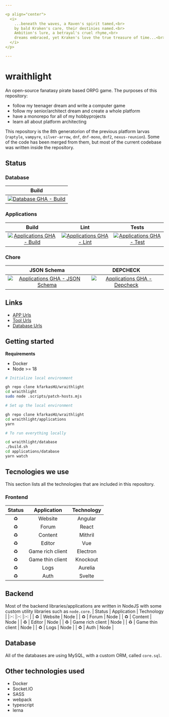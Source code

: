 ```yaml
---

<p align="center">
  <i>
    ...beneath the waves, a Raven's spirit tamed,<br>
    by bald Kraken's care, their destinies named.<br>
    Ambition's lure, a betrayal's cruel rhyme,<br>
    dreams embraced, yet Kraken's love the true treasure of time...<br>
  </i>
</p>

---
```



# wraithlight
An open-source fanatasy pirate based ORPG game. The purposes of this repository:
* follow my teenager dream and write a computer game
* follow my senior/architect dream and create a whole platform
* have a monorepo for all of my hobbyprojects
* learn all about platform architecting

This repository is the 8th generatorion of the previous platform larvas (`raptyle`, `vampyre`, `silver-arrow`, `dnf`, `dnf-mono`, `dnf2`, `nexus-reunion`). Some of the code has been merged from them, but most of the current codebase was written inside the repository.

## Status

### Database
| Build |
| :-:   |
| [![Database GHA - Build](https://github.com/kfarkasHU/wraithlight/actions/workflows/db-build.yaml/badge.svg)](https://github.com/kfarkasHU/wraithlight/actions/workflows/db-build.yaml) |

### Applications
| Build | Lint  | Tests |
| :-:   | :-:   | :-:   |
| [![Applications GHA - Build](https://github.com/kfarkasHU/wraithlight/actions/workflows/apps-build.yaml/badge.svg)](https://github.com/kfarkasHU/wraithlight/actions/workflows/apps-build.yaml) | [![Applications GHA - Lint](https://github.com/kfarkasHU/wraithlight/actions/workflows/apps-lint.yaml/badge.svg)](https://github.com/kfarkasHU/wraithlight/actions/workflows/apps-lint.yaml) | [![Applications GHA - Test](https://github.com/kfarkasHU/wraithlight/actions/workflows/apps-test.yaml/badge.svg)](https://github.com/kfarkasHU/wraithlight/actions/workflows/apps-test.yaml)

### Chore
| JSON Schema   | DEPCHECK  |
| :-:           | :-:       |
| [![Applications GHA - JSON Schema](https://github.com/kfarkasHU/wraithlight/actions/workflows/apps-jsonschema.yaml/badge.svg)](https://github.com/kfarkasHU/wraithlight/actions/workflows/apps-jsonschema.yaml) | [![Applications GHA - Depcheck](https://github.com/kfarkasHU/wraithlight/actions/workflows/apps-test%20copy.yaml/badge.svg)](https://github.com/kfarkasHU/wraithlight/actions/workflows/apps-test%20copy.yaml) |

## Links
* [APP Urls](./docs/urls/apps.md)
* [Tool Urls](./docs/urls/tools.md)
* [Database Urls](./docs/urls/database.md)

## Getting started

**Requirements**
* Docker
* Node >= 18

```sh
# Initialize local environment

gh repo clone kfarkasHU/wraithlight
cd wraithlight
sudo node .scripts/patch-hosts.mjs

```

```sh
# Set up the local environment

gh repo clone kfarkasHU/wraithlight
cd wraithlight/applications
yarn

```

```sh
# To run everything locally

cd wraithlight/database
./build.sh
cd applications/database
yarn watch

```

## Tecnologies we use
This section lists all the technologies that are included in this repository.

### Frontend
| Status    | Application       | Technology    |
|:-:        |:-:                |:-:            |
| :recycle: | Website           | Angular       |
| :recycle: | Forum             | React         |
| :recycle: | Content           | Mithril       |
| :recycle: | Editor            | Vue           |
| :recycle: | Game rich client  | Electron      |
| :recycle: | Game thin client  | Knockout      |
| :recycle: | Logs              | Aurelia       |
| :recycle: | Auth              | Svelte        |

## Backend
Most of the backend libraries/applications are written in NodeJS with some custom utility libraries such as `node.core`.
| Status    | Application       | Technology    |
|:-:        |:-:                |:-:            |
| :recycle: | Website           | Node          |
| :recycle: | Forum             | Node          |
| :recycle: | Content           | Node          |
| :recycle: | Editor            | Node          |
| :recycle: | Game rich client  | Node          |
| :recycle: | Game thin client  | Node          |
| :recycle: | Logs              | Node          |
| :recycle: | Auth              | Node          |


## Database
All of the databases are using MySQL, with a custom ORM, called `core.sql`.

## Other technologies used
* Docker
* Socket.IO
* SASS
* webpack
* typescript
* lerna

